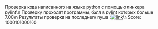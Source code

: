 Проверка кода написанного на языке python с помощью линкера pylint\n  Проверку проходят программы, балл в pylint которых больше 7.00\n  Результаты проверки на последнего пуша :[![link](https://github.com/andrey-andreu/linux-git1/actions/workflows/linter.yml/badge.svg)](https://github.com/andrey-andreu/linux-git1/actions/workflows/linter.yml)\n  Score: 1000101000100
